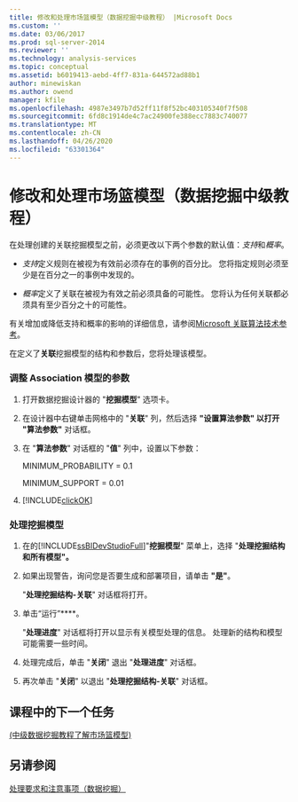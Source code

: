 ```yaml
---
title: 修改和处理市场篮模型（数据挖掘中级教程） |Microsoft Docs
ms.custom: ''
ms.date: 03/06/2017
ms.prod: sql-server-2014
ms.reviewer: ''
ms.technology: analysis-services
ms.topic: conceptual
ms.assetid: b6019413-aebd-4ff7-831a-644572ad88b1
author: minewiskan
ms.author: owend
manager: kfile
ms.openlocfilehash: 4987e3497b7d52ff11f8f52bc403105340f7f508
ms.sourcegitcommit: 6fd8c1914de4c7ac24900fe388ecc7883c740077
ms.translationtype: MT
ms.contentlocale: zh-CN
ms.lasthandoff: 04/26/2020
ms.locfileid: "63301364"
---
```

# <a name="modifying-and-processing-the-market-basket-model-intermediate-data-mining-tutorial"></a>修改和处理市场篮模型（数据挖掘中级教程）
  在处理创建的关联挖掘模型之前，必须更改以下两个参数的默认值：*支持*和*概率*。  
  
-   *支持*定义规则在被视为有效前必须存在的事例的百分比。 您将指定规则必须至少是在百分之一的事例中发现的。  
  
-   *概率*定义了关联在被视为有效之前必须具备的可能性。 您将认为任何关联都必须具有至少百分之十的可能性。  
  
 有关增加或降低支持和概率的影响的详细信息，请参阅[Microsoft 关联算法技术参考](../../2014/analysis-services/data-mining/microsoft-association-algorithm-technical-reference.md)。  
  
 在定义了**关联**挖掘模型的结构和参数后，您将处理该模型。  
  
### <a name="to-adjust-the-parameters-of-the-association-model"></a>调整 Association 模型的参数  
  
1.  打开数据挖掘设计器的 "**挖掘模型**" 选项卡。  
  
2.  在设计器中右键单击网格中的 "**关联**" 列，然后选择 **"设置算法参数" 以打开 "算法参数"** 对话框。  
  
3.  在 "**算法参数**" 对话框的 "**值**" 列中，设置以下参数：  
  
     MINIMUM_PROBABILITY = 0.1  
  
     MINIMUM_SUPPORT = 0.01  
  
4.  [!INCLUDE[clickOK](../includes/clickok-md.md)]  
  
### <a name="to-process-the-mining-model"></a>处理挖掘模型  
  
1.  在的[!INCLUDE[ssBIDevStudioFull](../includes/ssbidevstudiofull-md.md)]"**挖掘模型**" 菜单上，选择 "**处理挖掘结构和所有模型"。**  
  
2.  如果出现警告，询问您是否要生成和部署项目，请单击 **"是"**。  
  
     "**处理挖掘结构-关联**" 对话框将打开。  
  
3.  单击“运行”****。  
  
     "**处理进度**" 对话框将打开以显示有关模型处理的信息。 处理新的结构和模型可能需要一些时间。  
  
4.  处理完成后，单击 "**关闭**" 退出 "**处理进度**" 对话框。  
  
5.  再次单击 "**关闭**" 以退出 "**处理挖掘结构-关联**" 对话框。  
  
## <a name="next-task-in-lesson"></a>课程中的下一个任务  
 [&#40;中级数据挖掘教程了解市场篮模型&#41;](../../2014/tutorials/exploring-the-market-basket-models-intermediate-data-mining-tutorial.md)  
  
## <a name="see-also"></a>另请参阅  
 [处理要求和注意事项（数据挖掘）](../../2014/analysis-services/data-mining/processing-requirements-and-considerations-data-mining.md)  
  
  
